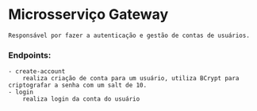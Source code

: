 # Microsserviço Gateway
    Responsável por fazer a autenticação e gestão de contas de usuários.

### Endpoints:
    - create-account
        realiza criação de conta para um usuário, utiliza BCrypt para criptografar a senha com um salt de 10.
    - login
        realiza login da conta do usuário
